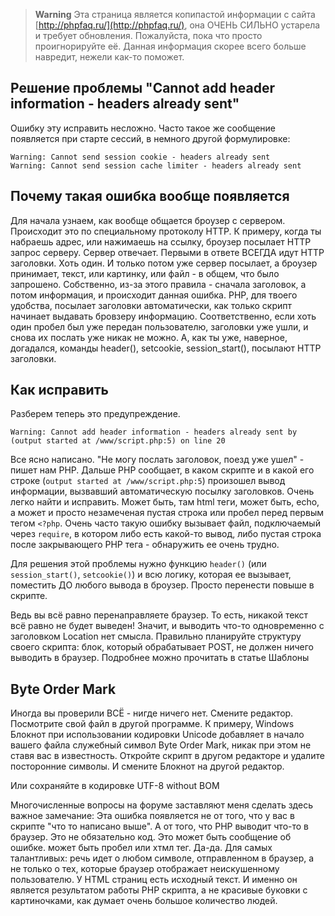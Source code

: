 > **Warning**
> Эта страница является копипастой информации с сайта [http://phpfaq.ru/](http://phpfaq.ru/),
> она ОЧЕНЬ СИЛЬНО устарела и требует обновления. Пожалуйста, пока что просто
> проигнорируйте её. Данная информация скорее всего больше навредит, нежели
> как-то поможет.

## Решение проблемы "Cannot add header information - headers already sent"

Ошибку эту исправить несложно.
Часто такое же сообщение появляется при старте сессий, в немного другой формулировке:
```
Warning: Cannot send session cookie - headers already sent
Warning: Cannot send session cache limiter - headers already sent
```

## Почему такая ошибка вообще появляется

Для начала узнаем, как вообще общается броузер с сервером. Происходит это по специальному протоколу HTTP. К примеру, когда ты набраешь адрес, или нажимаешь на ссылку, броузер посылает HTTP запрос серверу. Сервер отвечает. Первыми в ответе ВСЕГДА идут HTTP заголовки. Хоть один. И только потом уже сервер посылает, а броузер принимает, текст, или картинку, или файл - в общем, что было запрошено. Cобственно, из-за этого правила - сначала заголовок, а потом информация, и происходит данная ошибка. РНР, для твоего удобства, посылает заголовки автоматически, как только скрипт начинает выдавать бровзеру информацию. Соответственно, если хоть один пробел был уже передан пользователю, заголовки уже ушли, и снова их послать уже никак не можно. А, как ты уже, наверное, догадался, команды header(), setcookie, session_start(), посылают HTTP заголовки.

## Как исправить

Разберем теперь это предупреждение.
```
Warning: Cannot add header information - headers already sent by (output started at /www/script.php:5) on line 20
```

Все ясно написано. "Не могу послать заголовок, поезд уже ушел" - пишет нам РНР. Дальше РНР сообщает, в каком скрипте и в какой его строке (`output started at /www/script.php:5`) произошел вывод информации, вызвавший автоматическую посылку заголовков. Очень легко найти и исправить. Может быть, там html теги, может быть, echo, а может и просто незамеченая пустая строка или пробел перед первым тегом `<?php`.
Очень часто такую ошибку вызывает файл, подключаемый через `require`, в котором либо есть какой-то вывод, либо пустая строка после закрывающего PHP тега - обнаружить ее очень трудно.

Для решения этой проблемы нужно функцию `header()` (или `session_start()`, `setcookie()`) и всю логику, которая ее вызывает, поместить ДО любого вывода в броузер. Просто перенести повыше в скрипте.

Ведь вы всё равно перенаправляете браузер. То есть, никакой текст всё равно не будет выведен! Значит, и выводить что-то одновременно с заголовком Location нет смысла. Правильно планируйте структуру своего скрипта: блок, который обрабатывает POST, не должен ничего выводить в браузер. Подробнее можно прочитать в статье Шаблоны

## Byte Order Mark

Иногда вы проверили ВСЁ - нигде ничего нет. Смените редактор. Посмотрите свой файл в другой программе. К примеру, Windows Блокнот при использовании кодировки Unicode добавляет в начало вашего файла служебный символ Byte Order Mark, никак при этом не ставя вас в известность. Откройте скрипт в другом редакторе и удалите посторонние символы. И смените Блокнот на другой редактор.

Или сохраняйте в кодировке UTF-8 without BOM

Многочисленные вопросы на форуме заставляют меня сделать здесь важное замечание:
Эта ошибка появляется не от того, что у вас в скрипте "что то написано выше". А от того, что РНР выводит что-то в браузер. Это не обязательно код. Это может быть сообщение об ошибке. может быть пробел или хтмл тег. Да-да. Для самых талантливых: речь идет о любом символе, отправленном в браузер, а не только о тех, которые браузер отображает неискушенному пользователю. У HTML страниц есть исходный текст. И именно он является результатом работы PHP скрипта, а не красивые буковки с картиночками, как думает очень большое количество людей.
